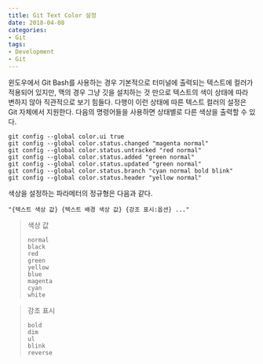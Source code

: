 ```yaml
---
title: Git Text Color 설정
date: 2018-04-08
categories:
- Git
tags:
- Development
- Git
---
```


 윈도우에서 Git Bash를 사용하는 경우 기본적으로 터미널에 출력되는 텍스트에 컬러가 적용되어 있지만, 맥의 경우 그냥 깃을 설치하는 것 만으로 텍스트의 색이 상태에 따라 변하지 않아 직관적으로 보기 힘들다. 다행이 이런 상태에 따른 텍스트 컬러의 설정은 Git 자체에서 지원한다. 다음의 명령어들을 사용하면 상태별로 다른 색상을 출력할 수 있다.

```shell
git config --global color.ui true
git config --global color.status.changed "magenta normal"
git config --global color.status.untracked "red normal"
git config --global color.status.added "green normal"
git config --global color.status.updated "green normal"
git config --global color.status.branch "cyan normal bold blink"
git config --global color.status.header "yellow normal"
```

 색상을 설정하는 파라메터의 정규형은 다음과 같다.

```
"{텍스트 색상 값} {텍스트 배경 색상 값} {강조 표시:옵션} ..."
```

> 색상 값
>
> ```
> normal
> black
> red
> green
> yellow
> blue
> magenta
> cyan
> white
> ```

> 강조 표시
>
> ```
> bold
> dim
> ul
> blink
> reverse
> ```

